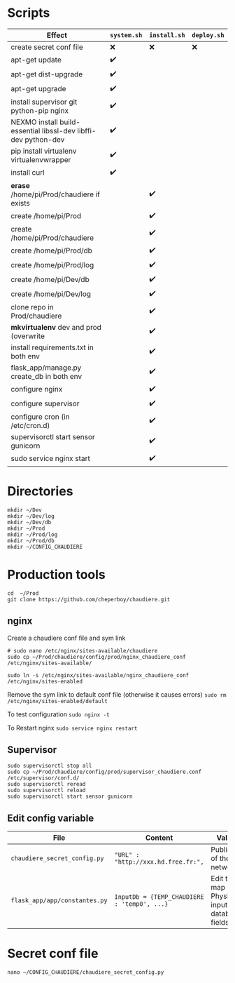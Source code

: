 # Scripts
| Effect | `system.sh` | `install.sh` | `deploy.sh` |
| ---- | ----- |------|------|
| create secret conf file | :x: | :x: | :x: | 
| apt-get update | :heavy_check_mark: | | | 
| apt-get dist-upgrade | :heavy_check_mark: | | 
| apt-get upgrade | :heavy_check_mark: | | 
| install supervisor git python-pip nginx | :heavy_check_mark: | | 
| NEXMO install build-essential libssl-dev libffi-dev python-dev| :heavy_check_mark: | | 
| pip install virtualenv virtualenvwrapper | :heavy_check_mark: | | 
| install curl | :heavy_check_mark: | | 
| **erase** /home/pi/Prod/chaudiere if exists | |:heavy_check_mark: |
| create /home/pi/Prod | |:heavy_check_mark: |
| create /home/pi/Prod/chaudiere | |:heavy_check_mark: |
| create /home/pi/Prod/db | |:heavy_check_mark: |
| create /home/pi/Prod/log | |:heavy_check_mark: |
| create /home/pi/Dev/db | |:heavy_check_mark: |
| create /home/pi/Dev/log | |:heavy_check_mark: |
| clone repo in Prod/chaudiere | |:heavy_check_mark: |
| **mkvirtualenv** dev and prod (overwrite| |:heavy_check_mark: |
| install requirements.txt in both env | |:heavy_check_mark: |
| flask_app/manage.py create_db in both env | |:heavy_check_mark: |
| configure nginx | |:heavy_check_mark: |
| configure supervisor | |:heavy_check_mark: |
| configure cron (in /etc/cron.d) | |:heavy_check_mark: |
| supervisorctl start sensor gunicorn | |:heavy_check_mark: |
| sudo service nginx start | |:heavy_check_mark: |


# Directories
```
mkdir ~/Dev
mkdir ~/Dev/log
mkdir ~/Dev/db
mkdir ~/Prod
mkdir ~/Prod/log
mkdir ~/Prod/db
mkdir ~/CONFIG_CHAUDIERE
```

# Production tools
```
cd  ~/Prod
git clone https://github.com/cheperboy/chaudiere.git
```

## nginx
Create a chaudiere conf file and sym link
```
# sudo nano /etc/nginx/sites-available/chaudiere
sudo cp ~/Prod/chaudiere/config/prod/nginx_chaudiere_conf /etc/nginx/sites-available/

sudo ln -s /etc/nginx/sites-available/nginx_chaudiere_conf /etc/nginx/sites-enabled
```
Remove the sym link to default conf file (otherwise it causes errors)
`sudo rm /etc/nginx/sites-enabled/default`

To test configuration `sudo nginx -t`

To Restart nginx `sudo service nginx restart`

## Supervisor
```
sudo supervisorctl stop all
sudo cp ~/Prod/chaudiere/config/prod/supervisor_chaudiere.conf /etc/supervisor/conf.d/
sudo supervisorctl reread
sudo supervisorctl reload
sudo supervisorctl start sensor gunicorn
```

## Edit config variable

| File | Content | Value |
| ---- | ----- |------|
| `chaudiere_secret_config.py` | `"URL" : "http://xxx.hd.free.fr:",`| Public IP of the network| 
| `flask_app/app/constantes.py` |`InputDb = {TEMP_CHAUDIERE : 'temp0', ...}` | Edit to map Physical inputs to database fields 



# Secret conf file 

`nano ~/CONFIG_CHAUDIERE/chaudiere_secret_config.py`


<!--stackedit_data:
eyJoaXN0b3J5IjpbMTE4NjQwNjgzMiwyMDQ1MzYxNzAzLC0xOT
IxNzg2NDk3LC0xNzg1NzQwMzM1LDE3NDg2NjE2OTldfQ==
-->